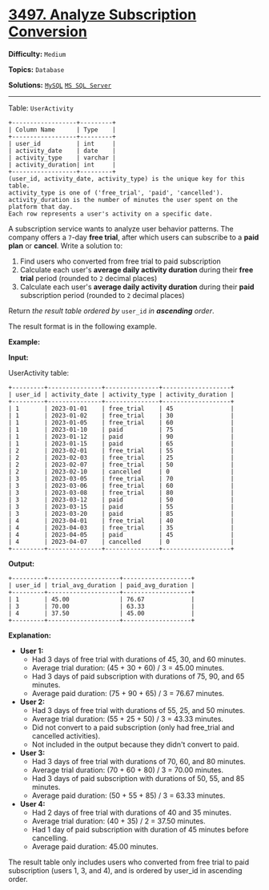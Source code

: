 # [3497. Analyze Subscription Conversion ](https://leetcode.com/problems/analyze-subscription-conversion/)

**Difficulty:** `Medium`  

**Topics:** `Database`  

**Solutions:** [`MySQL`](../../src/sql/challenges/AnalyzeSubscriptionConversion.sql) [`MS SQL Server`](../../src/sql/challenges/AnalyzeSubscriptionConversion.sql)  

---

Table: `UserActivity`

```
+------------------+---------+
| Column Name      | Type    | 
+------------------+---------+
| user_id          | int     |
| activity_date    | date    |
| activity_type    | varchar |
| activity_duration| int     |
+------------------+---------+
(user_id, activity_date, activity_type) is the unique key for this table.
activity_type is one of ('free_trial', 'paid', 'cancelled').
activity_duration is the number of minutes the user spent on the platform that day.
Each row represents a user's activity on a specific date.
```

A subscription service wants to analyze user behavior patterns. The company offers a `7`-day **free trial**, after which users can subscribe to a **paid plan** or **cancel**. Write a solution to:

1. Find users who converted from free trial to paid subscription
2. Calculate each user's **average daily activity duration** during their **free trial** period (rounded to `2` decimal places)
3. Calculate each user's **average daily activity duration** during their **paid** subscription period (rounded to `2` decimal places)

Return *the result table ordered by* `user_id` *in **ascending** order*.

The result format is in the following example.

**Example:**

**Input:**

UserActivity table:

```
+---------+---------------+---------------+-------------------+
| user_id | activity_date | activity_type | activity_duration |
+---------+---------------+---------------+-------------------+
| 1       | 2023-01-01    | free_trial    | 45                |
| 1       | 2023-01-02    | free_trial    | 30                |
| 1       | 2023-01-05    | free_trial    | 60                |
| 1       | 2023-01-10    | paid          | 75                |
| 1       | 2023-01-12    | paid          | 90                |
| 1       | 2023-01-15    | paid          | 65                |
| 2       | 2023-02-01    | free_trial    | 55                |
| 2       | 2023-02-03    | free_trial    | 25                |
| 2       | 2023-02-07    | free_trial    | 50                |
| 2       | 2023-02-10    | cancelled     | 0                 |
| 3       | 2023-03-05    | free_trial    | 70                |
| 3       | 2023-03-06    | free_trial    | 60                |
| 3       | 2023-03-08    | free_trial    | 80                |
| 3       | 2023-03-12    | paid          | 50                |
| 3       | 2023-03-15    | paid          | 55                |
| 3       | 2023-03-20    | paid          | 85                |
| 4       | 2023-04-01    | free_trial    | 40                |
| 4       | 2023-04-03    | free_trial    | 35                |
| 4       | 2023-04-05    | paid          | 45                |
| 4       | 2023-04-07    | cancelled     | 0                 |
+---------+---------------+---------------+-------------------+
```

**Output:**

```
+---------+--------------------+-------------------+
| user_id | trial_avg_duration | paid_avg_duration |
+---------+--------------------+-------------------+
| 1       | 45.00              | 76.67             |
| 3       | 70.00              | 63.33             |
| 4       | 37.50              | 45.00             |
+---------+--------------------+-------------------+
```

**Explanation:**

* **User 1:**
  + Had 3 days of free trial with durations of 45, 30, and 60 minutes.
  + Average trial duration: (45 + 30 + 60) / 3 = 45.00 minutes.
  + Had 3 days of paid subscription with durations of 75, 90, and 65 minutes.
  + Average paid duration: (75 + 90 + 65) / 3 = 76.67 minutes.
* **User 2:**
  + Had 3 days of free trial with durations of 55, 25, and 50 minutes.
  + Average trial duration: (55 + 25 + 50) / 3 = 43.33 minutes.
  + Did not convert to a paid subscription (only had free\_trial and cancelled activities).
  + Not included in the output because they didn't convert to paid.
* **User 3:**
  + Had 3 days of free trial with durations of 70, 60, and 80 minutes.
  + Average trial duration: (70 + 60 + 80) / 3 = 70.00 minutes.
  + Had 3 days of paid subscription with durations of 50, 55, and 85 minutes.
  + Average paid duration: (50 + 55 + 85) / 3 = 63.33 minutes.
* **User 4:**
  + Had 2 days of free trial with durations of 40 and 35 minutes.
  + Average trial duration: (40 + 35) / 2 = 37.50 minutes.
  + Had 1 day of paid subscription with duration of 45 minutes before cancelling.
  + Average paid duration: 45.00 minutes.

The result table only includes users who converted from free trial to paid subscription (users 1, 3, and 4), and is ordered by user\_id in ascending order.